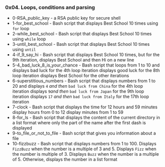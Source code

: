### 0x04. Loops, conditions and parsing

* 0-RSA_public_key - a RSA public key for secure shell
* 1-for_best_school - Bash script that displays Best School 10 times using `for` loop
* 2-while_best_school - Bash script that displays Best School 10 times using `while` loop
* 3-until_best_school - Bash script that displays Best School 10 times using `until`
* 4-if_9_say_hi - Bash script that displays Best School 10 times, but for the 9th iteration, displays Best School and then Hi on a new line
* 5-4_bad_luck_8_is_your_chance - Bash script that loops from 1 to 10 and displays bad luck for the 4th loop iteration displays good luck for the 8th loop iteration displays Best School for the other iterations
* 6-superstitious_numbers - Bash script that displays numbers from 1 to 20 and displays `4` *and then* `bad luck from China` for the 4th loop iteration displays `9`*and then* `bad luck from Japan` for the 9th loop iteration displays `17` *and then* `bad luck from Italy` for the 17th loop iteration
* 7-clock - Bash script that displays the time for 12 hours and 59 minutes display hours from 0 to 12 display minutes from 1 to 59
* 8-for_ls - Bash script that displays the content of the current directory in a list format where only the part of the name after the first dash is displayed
* 9-to_file_or_not_to_file - Bash script that gives you information about a file
* 10-fizzbuzz - Bash script that displays numbers from 1 to 100. Displays `FizzBuzz` when the number is a multiple of 3 and 5. Displays `Fizz` when the number is multiple of 3. Displays `Buzz` when the number is a multiple of 5. Otherwise, displays the number in a list format
